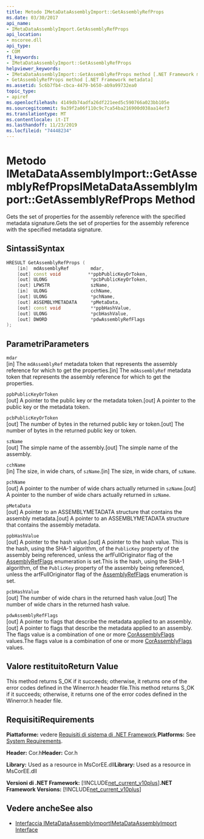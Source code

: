 ```yaml
---
title: Metodo IMetaDataAssemblyImport::GetAssemblyRefProps
ms.date: 03/30/2017
api_name:
- IMetaDataAssemblyImport.GetAssemblyRefProps
api_location:
- mscoree.dll
api_type:
- COM
f1_keywords:
- IMetaDataAssemblyImport::GetAssemblyRefProps
helpviewer_keywords:
- IMetaDataAssemblyImport::GetAssemblyRefProps method [.NET Framework metadata]
- GetAssemblyRefProps method [.NET Framework metadata]
ms.assetid: 5c6b7fb4-cbca-4479-b650-ab9a99732ea0
topic_type:
- apiref
ms.openlocfilehash: 4149db74adfa26df221eed5c590766a023bb105e
ms.sourcegitcommit: 9a39f2a06f110c9c7ca54ba216900d038aa14ef3
ms.translationtype: MT
ms.contentlocale: it-IT
ms.lasthandoff: 11/23/2019
ms.locfileid: "74448234"
---
```

# <a name="imetadataassemblyimportgetassemblyrefprops-method"></a><span data-ttu-id="e547b-102">Metodo IMetaDataAssemblyImport::GetAssemblyRefProps</span><span class="sxs-lookup"><span data-stu-id="e547b-102">IMetaDataAssemblyImport::GetAssemblyRefProps Method</span></span>
<span data-ttu-id="e547b-103">Gets the set of properties for the assembly reference with the specified metadata signature.</span><span class="sxs-lookup"><span data-stu-id="e547b-103">Gets the set of properties for the assembly reference with the specified metadata signature.</span></span>  
  
## <a name="syntax"></a><span data-ttu-id="e547b-104">Sintassi</span><span class="sxs-lookup"><span data-stu-id="e547b-104">Syntax</span></span>  
  
```cpp  
HRESULT GetAssemblyRefProps (  
    [in]  mdAssemblyRef        mdar,   
    [out] const void          **ppbPublicKeyOrToken,   
    [out] ULONG                *pcbPublicKeyOrToken,   
    [out] LPWSTR               szName,   
    [in]  ULONG                cchName,   
    [out] ULONG                *pchName,   
    [out] ASSEMBLYMETADATA     *pMetaData,   
    [out] const void           **ppbHashValue,   
    [out] ULONG                *pcbHashValue,   
    [out] DWORD                *pdwAssemblyRefFlags  
);  
```  
  
## <a name="parameters"></a><span data-ttu-id="e547b-105">Parametri</span><span class="sxs-lookup"><span data-stu-id="e547b-105">Parameters</span></span>  
 `mdar`  
 <span data-ttu-id="e547b-106">[in] The `mdAssemblyRef` metadata token that represents the assembly reference for which to get the properties.</span><span class="sxs-lookup"><span data-stu-id="e547b-106">[in] The `mdAssemblyRef` metadata token that represents the assembly reference for which to get the properties.</span></span>  
  
 `ppbPublicKeyOrToken`  
 <span data-ttu-id="e547b-107">[out] A pointer to the public key or the metadata token.</span><span class="sxs-lookup"><span data-stu-id="e547b-107">[out] A pointer to the public key or the metadata token.</span></span>  
  
 `pcbPublicKeyOrToken`  
 <span data-ttu-id="e547b-108">[out] The number of bytes in the returned public key or token.</span><span class="sxs-lookup"><span data-stu-id="e547b-108">[out] The number of bytes in the returned public key or token.</span></span>  
  
 `szName`  
 <span data-ttu-id="e547b-109">[out] The simple name of the assembly.</span><span class="sxs-lookup"><span data-stu-id="e547b-109">[out] The simple name of the assembly.</span></span>  
  
 `cchName`  
 <span data-ttu-id="e547b-110">[in] The size, in wide chars, of `szName`.</span><span class="sxs-lookup"><span data-stu-id="e547b-110">[in] The size, in wide chars, of `szName`.</span></span>  
  
 `pchName`  
 <span data-ttu-id="e547b-111">[out] A pointer to the number of wide chars actually returned in `szName`.</span><span class="sxs-lookup"><span data-stu-id="e547b-111">[out] A pointer to the number of wide chars actually returned in `szName`.</span></span>  
  
 `pMetaData`  
 <span data-ttu-id="e547b-112">[out] A pointer to an ASSEMBLYMETADATA structure that contains the assembly metadata.</span><span class="sxs-lookup"><span data-stu-id="e547b-112">[out] A pointer to an ASSEMBLYMETADATA structure that contains the assembly metadata.</span></span>  
  
 `ppbHashValue`  
 <span data-ttu-id="e547b-113">[out] A pointer to the hash value.</span><span class="sxs-lookup"><span data-stu-id="e547b-113">[out] A pointer to the hash value.</span></span> <span data-ttu-id="e547b-114">This is the hash, using the SHA-1 algorithm, of the `PublicKey` property of the assembly being referenced, unless the arfFullOriginator flag of the [AssemblyRefFlags](../../../../docs/framework/unmanaged-api/metadata/assemblyrefflags-enumeration.md) enumeration is set.</span><span class="sxs-lookup"><span data-stu-id="e547b-114">This is the hash, using the SHA-1 algorithm, of the `PublicKey` property of the assembly being referenced, unless the arfFullOriginator flag of the [AssemblyRefFlags](../../../../docs/framework/unmanaged-api/metadata/assemblyrefflags-enumeration.md) enumeration is set.</span></span>  
  
 `pcbHashValue`  
 <span data-ttu-id="e547b-115">[out] The number of wide chars in the returned hash value.</span><span class="sxs-lookup"><span data-stu-id="e547b-115">[out] The number of wide chars in the returned hash value.</span></span>  
  
 `pdwAssemblyRefFlags`  
 <span data-ttu-id="e547b-116">[out] A pointer to flags that describe the metadata applied to an assembly.</span><span class="sxs-lookup"><span data-stu-id="e547b-116">[out] A pointer to flags that describe the metadata applied to an assembly.</span></span> <span data-ttu-id="e547b-117">The flags value is a combination of one or more [CorAssemblyFlags](../../../../docs/framework/unmanaged-api/metadata/corassemblyflags-enumeration.md) values.</span><span class="sxs-lookup"><span data-stu-id="e547b-117">The flags value is a combination of one or more [CorAssemblyFlags](../../../../docs/framework/unmanaged-api/metadata/corassemblyflags-enumeration.md) values.</span></span>  
  
## <a name="return-value"></a><span data-ttu-id="e547b-118">Valore restituito</span><span class="sxs-lookup"><span data-stu-id="e547b-118">Return Value</span></span>  
 <span data-ttu-id="e547b-119">This method returns S_OK if it succeeds; otherwise, it returns one of the error codes defined in the Winerror.h header file.</span><span class="sxs-lookup"><span data-stu-id="e547b-119">This method returns S_OK if it succeeds; otherwise, it returns one of the error codes defined in the Winerror.h header file.</span></span>  
  
## <a name="requirements"></a><span data-ttu-id="e547b-120">Requisiti</span><span class="sxs-lookup"><span data-stu-id="e547b-120">Requirements</span></span>  
 <span data-ttu-id="e547b-121">**Piattaforme:** vedere [Requisiti di sistema di .NET Framework](../../../../docs/framework/get-started/system-requirements.md).</span><span class="sxs-lookup"><span data-stu-id="e547b-121">**Platforms:** See [System Requirements](../../../../docs/framework/get-started/system-requirements.md).</span></span>  
  
 <span data-ttu-id="e547b-122">**Header:** Cor.h</span><span class="sxs-lookup"><span data-stu-id="e547b-122">**Header:** Cor.h</span></span>  
  
 <span data-ttu-id="e547b-123">**Library:** Used as a resource in MsCorEE.dll</span><span class="sxs-lookup"><span data-stu-id="e547b-123">**Library:** Used as a resource in MsCorEE.dll</span></span>  
  
 <span data-ttu-id="e547b-124">**Versioni di .NET Framework:** [!INCLUDE[net_current_v10plus](../../../../includes/net-current-v10plus-md.md)]</span><span class="sxs-lookup"><span data-stu-id="e547b-124">**.NET Framework Versions:** [!INCLUDE[net_current_v10plus](../../../../includes/net-current-v10plus-md.md)]</span></span>  
  
## <a name="see-also"></a><span data-ttu-id="e547b-125">Vedere anche</span><span class="sxs-lookup"><span data-stu-id="e547b-125">See also</span></span>

- [<span data-ttu-id="e547b-126">Interfaccia IMetaDataAssemblyImport</span><span class="sxs-lookup"><span data-stu-id="e547b-126">IMetaDataAssemblyImport Interface</span></span>](../../../../docs/framework/unmanaged-api/metadata/imetadataassemblyimport-interface.md)
